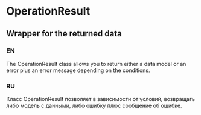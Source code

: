 # OperationResult
## Wrapper for the returned data

### EN
The OperationResult class allows you to return either a data model or an error plus an error message depending on the conditions.

### RU
Класс OperationResult позволяет в зависимости от условий, возвращать либо модель с данными, либо ошибку плюс сообщение об ошибке.
